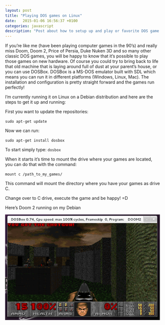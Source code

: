 ```yaml
---
layout: post
title: "Playing DOS games on Linux" 
date:   2015-01-06 16:56:37 +0100
categories: javascript
description: "Post about how to setup up and play or favorite DOS game on Linux!"
---
```


If you’re like me (have been playing computer games in the 90’s) and really miss Doom, Doom 2, Price of Persia, 
Duke Nuken 3D and so many other classic DOS games, you will be happy to know that it’s possible to play those 
games on new hardware. Of course you could try to bring back to life that old machine that is laying around 
full of dust at your parent’s house, or you can use DOSBox. DOSBox is a MS-DOS emulator built with SDL which 
means you can run it in different platforms (Windows, Linux, Mac). The installation and configuration is pretty 
straight forward and the games run perfectly!

I’m currently running it on Linux on a Debian distribution and here are the steps to get it up and running:

First you want to update the repositories:

`sudo apt-get update`

Now we can run:

`sudo apt-get install dosbox`

To start simply type: `dosbox`

When it starts it’s time to mount the drive where your games are located, you can do that with the command:

`mount c /path_to_my_games/`

This command will mount the directory where you have your games as drive C.

Change over to C drive, execute the game and be happy! =D

Here’s Doom 2 running on my Debian

<img src="/assets/image/20150106/doom2.png">


